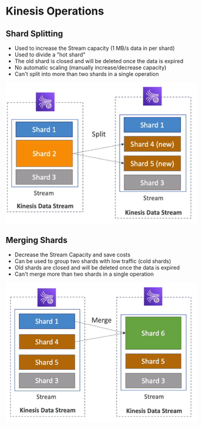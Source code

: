 # Kinesis Operations

## Shard Splitting

- Used to increase the Stream capacity (1 MB/s data in per shard)
- Used to divide a "hot shard"
- The old shard is closed and will be deleted once the data is expired
- No automatic scaling (manually increase/decrease capacity)
- Can't split into more than two shards in a single operation

![](img/2022-04-27-08-14-18.png)

## Merging Shards

- Decrease the Stream Capacity and save costs
- Can be used to group two shards with low traffic (cold shards)
- Old shards are closed and will be deleted once the data is expired
- Can't merge more than two shards in a single operation

![](img/2022-04-27-08-15-33.png)